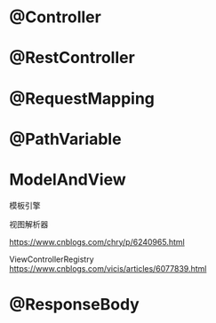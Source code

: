 




# @Controller


# @RestController


# @RequestMapping

# @PathVariable


# ModelAndView

模板引擎

视图解析器

https://www.cnblogs.com/chry/p/6240965.html

ViewControllerRegistry
https://www.cnblogs.com/vicis/articles/6077839.html

# @ResponseBody

